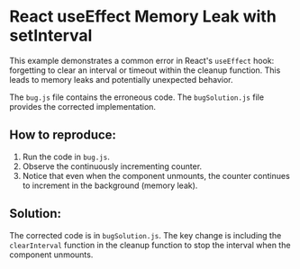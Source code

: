 # React useEffect Memory Leak with setInterval

This example demonstrates a common error in React's `useEffect` hook:  forgetting to clear an interval or timeout within the cleanup function. This leads to memory leaks and potentially unexpected behavior.

The `bug.js` file contains the erroneous code. The `bugSolution.js` file provides the corrected implementation.

## How to reproduce:

1.  Run the code in `bug.js`.
2.  Observe the continuously incrementing counter.
3.  Notice that even when the component unmounts, the counter continues to increment in the background (memory leak).

## Solution:

The corrected code is in `bugSolution.js`. The key change is including the `clearInterval` function in the cleanup function to stop the interval when the component unmounts.
